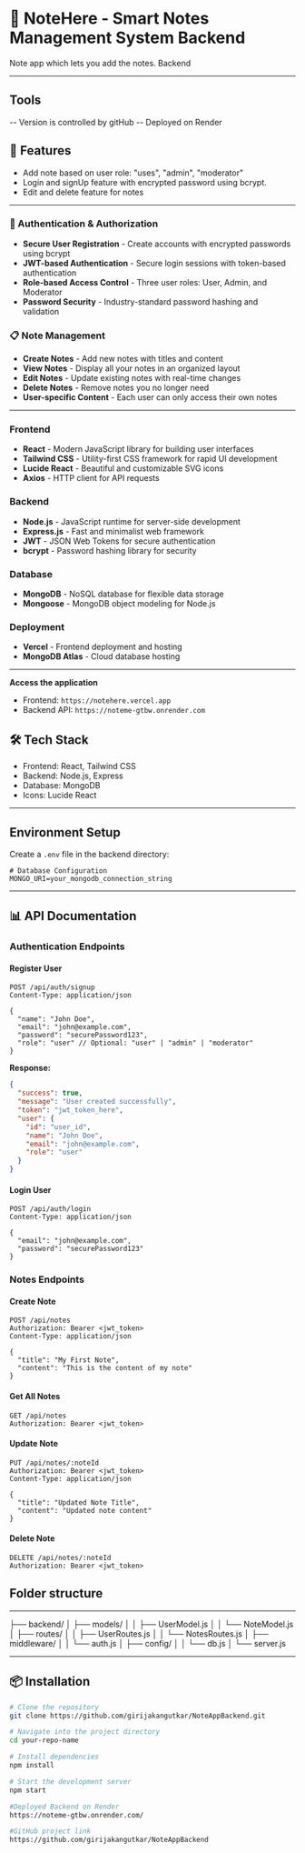 # 📝 NoteHere - Smart Notes Management System Backend

Note app which lets you add the notes. Backend

---

## Tools

-- Version is controlled by gitHub
-- Deployed on Render

## 🚀 Features

- Add note based on user role: "uses", "admin", "moderator"
- Login and signUp feature with encrypted password using bcrypt.
- Edit and delete feature for notes

---

### 🔐 Authentication & Authorization

- **Secure User Registration** - Create accounts with encrypted passwords using bcrypt
- **JWT-based Authentication** - Secure login sessions with token-based authentication
- **Role-based Access Control** - Three user roles: User, Admin, and Moderator
- **Password Security** - Industry-standard password hashing and validation

### 📋 Note Management

- **Create Notes** - Add new notes with titles and content
- **View Notes** - Display all your notes in an organized layout
- **Edit Notes** - Update existing notes with real-time changes
- **Delete Notes** - Remove notes you no longer need
- **User-specific Content** - Each user can only access their own notes

---

### Frontend

- **React** - Modern JavaScript library for building user interfaces
- **Tailwind CSS** - Utility-first CSS framework for rapid UI development
- **Lucide React** - Beautiful and customizable SVG icons
- **Axios** - HTTP client for API requests

### Backend

- **Node.js** - JavaScript runtime for server-side development
- **Express.js** - Fast and minimalist web framework
- **JWT** - JSON Web Tokens for secure authentication
- **bcrypt** - Password hashing library for security

### Database

- **MongoDB** - NoSQL database for flexible data storage
- **Mongoose** - MongoDB object modeling for Node.js

### Deployment

- **Vercel** - Frontend deployment and hosting
- **MongoDB Atlas** - Cloud database hosting

---

**Access the application**

- Frontend: `https://notehere.vercel.app`
- Backend API: `https://noteme-gtbw.onrender.com`

## 🛠️ Tech Stack

- Frontend: React, Tailwind CSS
- Backend: Node.js, Express
- Database: MongoDB
- Icons: Lucide React

---

## **Environment Setup**

Create a `.env` file in the backend directory:

```env
# Database Configuration
MONGO_URI=your_mongodb_connection_string

```

---

## 📊 API Documentation

### Authentication Endpoints

#### Register User

```http
POST /api/auth/signup
Content-Type: application/json

{
  "name": "John Doe",
  "email": "john@example.com",
  "password": "securePassword123",
  "role": "user" // Optional: "user" | "admin" | "moderator"
}
```

**Response:**

```json
{
  "success": true,
  "message": "User created successfully",
  "token": "jwt_token_here",
  "user": {
    "id": "user_id",
    "name": "John Doe",
    "email": "john@example.com",
    "role": "user"
  }
}
```

#### Login User

```http
POST /api/auth/login
Content-Type: application/json

{
  "email": "john@example.com",
  "password": "securePassword123"
}
```

### Notes Endpoints

#### Create Note

```http
POST /api/notes
Authorization: Bearer <jwt_token>
Content-Type: application/json

{
  "title": "My First Note",
  "content": "This is the content of my note"
}
```

#### Get All Notes

```http
GET /api/notes
Authorization: Bearer <jwt_token>
```

#### Update Note

```http
PUT /api/notes/:noteId
Authorization: Bearer <jwt_token>
Content-Type: application/json

{
  "title": "Updated Note Title",
  "content": "Updated note content"
}
```

#### Delete Note

```http
DELETE /api/notes/:noteId
Authorization: Bearer <jwt_token>
```

## Folder structure

---

├── backend/
│ ├── models/
│ │ ├── UserModel.js
│ │ └── NoteModel.js
│ ├── routes/
│ │ ├── UserRoutes.js
│ │ └── NotesRoutes.js
│ ├── middleware/
│ │ └── auth.js
│ ├── config/
│ │ └── db.js
│ └── server.js

---

## 📦 Installation

```bash
# Clone the repository
git clone https://github.com/girijakangutkar/NoteAppBackend.git

# Navigate into the project directory
cd your-repo-name

# Install dependencies
npm install

# Start the development server
npm start

#Deployed Backend on Render
https://noteme-gtbw.onrender.com/

#GitHub project link
https://github.com/girijakangutkar/NoteAppBackend
```
